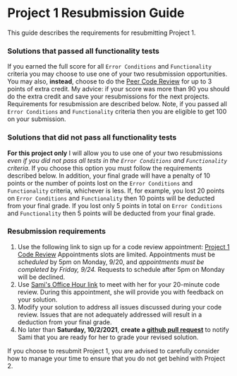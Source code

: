Project 1 Resubmission Guide
============================

This guide describes the requirements for resubmitting Project 1.

### Solutions that passed all functionality tests
If you earned the full score for all `Error Conditions` and `Functionality` criteria you may choose to use one of your two resubmission opportunities. You may also, **instead**, choose to do the [Peer Code Review](https://github.com/CS601-F21/notes/blob/main/admin/extracredit.md) for up to 3 points of extra credit. My advice: if your score was more than 90 you should do the extra credit and save your resubmissions for the next projects. Requirements for resubmission are described below. Note, if you passed all `Error Conditions` and `Functionality` criteria then you are eligible to get 100 on your submission.

### Solutions that did not pass all functionality tests
**For this project only** I will allow you to use one of your two resubmissions *even if you did not pass all tests in the `Error Conditions` and `Functionality` criteria*. If you choose this option you must follow the requirements described below. In addition, your final grade will have a penalty of 10 points or the number of points lost on the `Error Conditions` and `Functionality` criteria, whichever is less. If, for example, you lost 20 points on `Error Conditions` and `Functionality` then 10 points will be deducted from your final grade. If you lost only 5 points in total on `Error Conditions` and `Functionality` then 5 points will be deducted from your final grade. 

### Resubmission requirements
1. Use the following link to sign up for a code review appointment: [Project 1 Code Review](https://calendar.google.com/calendar/u/0/selfsched?sstoken=UU9HWXNKcEM3V0pWfGRlZmF1bHR8YjJhZjVkZDAzZjE4NjQ2MGQ0N2RhMjE2Mzg2NWQ3MGE) Appointments slots are limited. Appointments must be *scheduled* by 5pm on Monday, 9/20, and *appointments must be completed by Friday, 9/24.* Requests to schedule after 5pm on Monday will be declined.
2. Use [Sami's Office Hour link](https://usfca.zoom.us/j/81328665253?pwd=dUlVN21VNEQ0NVJ3WWtYaGZmSjJvdz09) to meet with her for your 20-minute code review. During this appointment, she will provide you with feedback on your solution. 
3. Modify your solution to address all issues discussed during your code review. Issues that are not adequately addressed will result in a deduction from your final grade.
4. No later than **Saturday, 10/2/2021**, **create a [github pull request](https://docs.github.com/en/github/collaborating-with-pull-requests/proposing-changes-to-your-work-with-pull-requests/about-pull-requests)** to notify Sami that you are ready for her to grade your revised solution.

If you choose to resubmit Project 1, you are advised to carefully consider how to manage your time to ensure that you do not get behind with Project 2.
